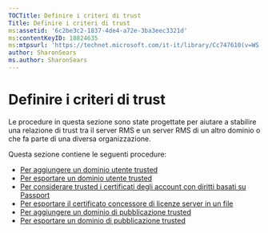 ```yaml
---
TOCTitle: Definire i criteri di trust
Title: Definire i criteri di trust
ms:assetid: '6c2be3c2-1837-4de4-a72e-3ba3eec3321d'
ms:contentKeyID: 18824635
ms:mtpsurl: 'https://technet.microsoft.com/it-it/library/Cc747610(v=WS.10)'
author: SharonSears
ms.author: SharonSears
---
```


Definire i criteri di trust
===========================

Le procedure in questa sezione sono state progettate per aiutare a stabilire una relazione di trust tra il server RMS e un server RMS di un altro dominio o che fa parte di una diversa organizzazione.

Questa sezione contiene le seguenti procedure:

-   [Per aggiungere un dominio utente trusted](https://technet.microsoft.com/ed672e58-6272-4ac0-a434-d1d938037e93)
-   [Per esportare un dominio utente trusted](https://technet.microsoft.com/40281ba3-2674-43ca-aa6d-1deb9302eb0e)
-   [Per considerare trusted i certificati degli account con diritti basati su Passport](https://technet.microsoft.com/c096fa36-c40d-4b28-843c-e9cbbe8eef70)
-   [Per esportare il certificato concessore di licenze server in un file](https://technet.microsoft.com/d683a629-71b3-4b11-932b-4ab0317334af)
-   [Per aggiungere un dominio di pubblicazione trusted](https://technet.microsoft.com/731416d8-ddf4-4d4a-9f1a-bbd1ea48fe3c)
-   [Per esportare un dominio di pubblicazione trusted](https://technet.microsoft.com/3fb138dd-e324-43f8-97e0-da0027a036a3)
